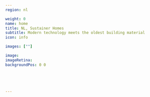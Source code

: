 ```yaml
---
region: nl

weight: 0
name: home
title: NL, Sustainer Homes
subtitle: Modern technology meets the oldest building material
icon: info

images: [""]

image:
imageRetina:
backgroundPos: 0 0





---
```


<!--images: ["https://alessandroronca.netlify.com/images/tai-chi.jpg"]-->


<!--
image: images/ale-header-1x.jpg
imageRetina: images/ale-header-2x.jpg
backgroundPos: 0 60%
-->

<!--title: Alessandro Ronca-->
<!--subtitle: Training Facilitator & Certified Wim Hof Method Instructor-->

<!-- 1-on-1 -->
<!-- Alessandro Ronca -->
<!-- Certified Wim&nbsp;Hof Method&nbsp;Instructor<span class="db">&amp;&nbsp;1&#8209;on&#8209;1 Training&nbsp;Facilitator</span> -->

<!-- style="background-image: no-repeat center 66%;" -->

